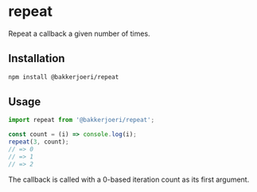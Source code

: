 # repeat

Repeat a callback a given number of times.

## Installation

```sh
npm install @bakkerjoeri/repeat
```

## Usage

```js
import repeat from '@bakkerjoeri/repeat';

const count = (i) => console.log(i);
repeat(3, count);
// => 0
// => 1
// => 2
```

The callback is called with a 0-based iteration count as its first argument.
